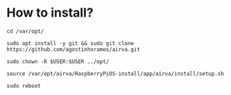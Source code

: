 # How to install?


`cd /var/opt/`

`sudo apt install -y git && sudo git clone https://github.com/agostinhoramos/airva.git`

`sudo chown -R $USER:$USER ../opt/`

`source /var/opt/airva/RaspberryPiOS-install/app/airva/install/setup.sh`

`sudo reboot`